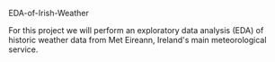 EDA-of-Irish-Weather

For this project we will perform an exploratory data analysis (EDA) of historic weather
data from Met Eireann, Ireland's main meteorological service.
